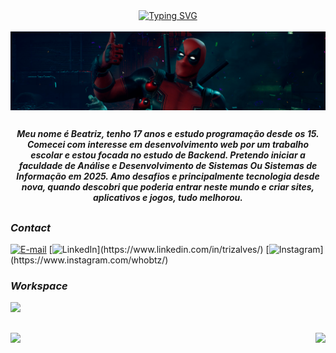 <div align="center">
<a href="https://git.io/typing-svg">
<img src="https://readme-typing-svg.demolab.com?font=Fira+Code&weight=700&pause=1000&color=8E2939&width=435&size=22&lines=%E2%8B%86%EF%BD%A1Welcome+to+my+profile!!+%3A)+%E2%9C%A7%EF%BD%A1" alt="Typing SVG"/>
</a>
</div>
<br>
<img align="center" alt="" src="./.imgs/header.png">

##

<!--Sobre mim-->
<p font-size="15px" align="center"><strong><i>Meu nome é Beatriz, tenho 17 anos e estudo programação desde os 15. Comecei com interesse em desenvolvimento web por um trabalho escolar e estou focada no estudo de Backend. Pretendo iniciar a faculdade de Análise e Desenvolvimento de Sistemas Ou Sistemas de Informação em 2025. Amo desafios e principalmente tecnologia desde nova, quando descobri que poderia entrar neste mundo e criar sites, aplicativos e jogos, tudo melhorou.</i></strong></p>

##

</div>

<img align="right" alt="" height="190px" src="./.imgs/mario2.gif">

<h3 align="left"><strong><i>Contact</i></strong></h3>


[![E-mail](https://img.shields.io/badge/Gmail-000?style=for-the-badge&logo=gmail&logoColor=691e19&color:FFF)](mailto:beatrizalvesctt@gmail.com)
[![LinkedIn](https://img.shields.io/badge/LinkedIn-000?style=for-the-badge&logo=linkedin&&logoColor=691e19&color:FFF")](https://www.linkedin.com/in/trizalves/)
[![Instagram](https://img.shields.io/badge/Instagram-000?style=for-the-badge&logo=instagram&logoColor=691e19&color:FFF")](https://www.instagram.com/whobtz/)
<!--[![Discord](https://img.shields.io/badge/Discord-000?style=for-the-badge&logo=discord&logoColor=691e19&color:FFF)]()-->

<h3 align="left" color="#8E2939"><strong><i>Workspace</i></strong></h3>
<div>
 <a href="https://skillicons.dev">
    <img src="https://skillicons.dev/icons?i=git,java,mysql,vscode,idea" />
  </a>
</div>

##
<div>
<img height="170em" src="https://github-readme-stats.vercel.app/api?username=trizwz&show_icons=true&title_color=ffffff&text_color=ffffff&icon_color=e62f22&border_color=e62f22&border_radius=5&theme=transparent">
<img align="right" height="170em" src="https://github-readme-stats.vercel.app/api/top-langs/?username=trizwz&langs_count=8&title_color=ffffff&text_color=ffffff&icon_color=e62f22&border_color=e62f22&border_radius=5&theme=transparent">
</div>
